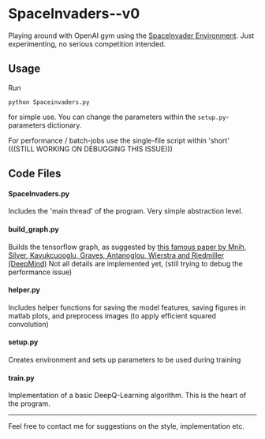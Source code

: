 # 

# SpaceInvaders--v0
Playing around with OpenAI gym using the [SpaceInvader Environment](https://gym.openai.com/envs/SpaceInvaders-v0). Just experimenting, no serious competition intended.

## Usage
Run
```
python Spaceinvaders.py
```
for simple use. You can change the parameters within the `setup.py`-parameters dictionary.

For performance / batch-jobs use the single-file script within 'short' (((STILL WORKING ON DEBUGGING THIS ISSUE)))

## Code Files
#### SpaceInvaders.py
Includes the 'main thread' of the program. Very simple abstraction level.

#### build_graph.py
Builds the tensorflow graph, as suggested by [this famous paper by Mnih, Silver, Kavukcuooglu, Graves, Antanoglou, Wierstra and Riedmiller (DeepMind)](https://arxiv.org/abs/1312.5602)
Not all details are implemented yet, (still trying to debug the performance issue)

#### helper.py
Includes helper functions for saving the model features, saving figures in matlab plots, and preprocess images (to apply efficient squared convolution)

#### setup.py
Creates environment and sets up parameters to be used during training

#### train.py
Implementation of a basic DeepQ-Learning algorithm. This is the heart of the program.


-------------

Feel free to contact me for suggestions on the style, implementation etc.
